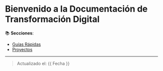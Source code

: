 # Bienvenido a la Documentación de Transformación Digital  

📚 **Secciones**:  
- [Guías Rápidas](guias/inicio-rapido.md)  
- [Proyectos](proyectos/proyecto-a.md)  

---

> Actualizado el: {{ Fecha }}